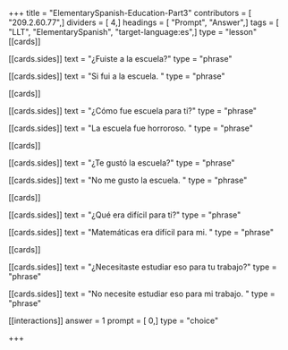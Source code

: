 +++
title = "ElementarySpanish-Education-Part3"
contributors = [ "209.2.60.77",]
dividers = [ 4,]
headings = [ "Prompt", "Answer",]
tags = [ "LLT", "ElementarySpanish", "target-language:es",]
type = "lesson"
[[cards]]

[[cards.sides]]
text = "¿Fuiste a la escuela?"
type = "phrase"

[[cards.sides]]
text = "Si fui a la escuela. "
type = "phrase"

[[cards]]

[[cards.sides]]
text = "¿Cómo fue escuela para ti?"
type = "phrase"

[[cards.sides]]
text = "La escuela fue horroroso. "
type = "phrase"

[[cards]]

[[cards.sides]]
text = "¿Te gustó la escuela?"
type = "phrase"

[[cards.sides]]
text = "No me gusto la escuela. "
type = "phrase"

[[cards]]

[[cards.sides]]
text = "¿Qué era difícil para ti?"
type = "phrase"

[[cards.sides]]
text = "Matemáticas era difícil para mi. "
type = "phrase"

[[cards]]

[[cards.sides]]
text = "¿Necesitaste estudiar eso para tu trabajo?"
type = "phrase"

[[cards.sides]]
text = "No necesite estudiar eso para mi trabajo. "
type = "phrase"

[[interactions]]
answer = 1
prompt = [ 0,]
type = "choice"

+++
